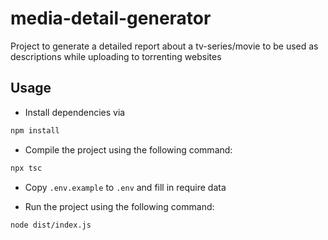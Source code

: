 # media-detail-generator

Project to generate a detailed report about a tv-series/movie to be used as descriptions while uploading to torrenting websites

## Usage

- Install dependencies via

```bash
npm install
```

- Compile the project using the following command:

```bash
npx tsc
```

- Copy `.env.example` to `.env` and fill in require data

- Run the project using the following command:

```bash
node dist/index.js
```
